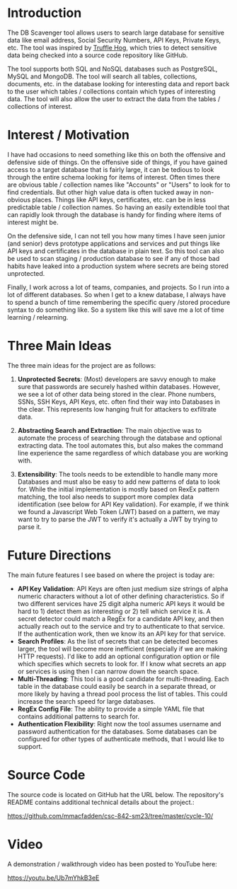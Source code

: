 # Introduction
The DB Scavenger tool allows users to search large database for sensitive data like email address, Social Security Numbers, API Keys, Private Keys, etc.  The tool was inspired by [Truffle Hog](https://github.com/trufflesecurity/trufflehog), which tries to detect sensitive data being checked into a source code repository like GitHub.

The tool supports both SQL and NoSQL databases such as PostgreSQL, MySQL and MongoDB.  The tool will search all tables, collections, documents, etc. in the database looking for interesting data and report back to the user which tables / collections contain which types of interesting data. The tool will also allow the user to extract the data from the tables / collections of interest.

# Interest / Motivation
I have had occasions to need something like this on both the offensive and defensive side of things.  On the offensive side of things, if you have gained access to a target database that is fairly large, it can be tedious to look through the entire schema looking for items of interest.  Often times there are obvious table / collection names like "Accounts" or "Users" to look for to find credentials.  But other high value data is often tucked away in non-obvious places. Things like API keys, certificates, etc. can be in less predictable table / collection names.  So having an easily extendible tool that can rapidly look through the database is handy for finding where items of interest might be.

On the defensive side, I can not tell you how many times I have seen junior (and senior) devs prototype applications and services and put things like API keys and certificates in the database in plain text.  So this tool can also be used to scan staging / production database to see if any of those bad habits have leaked into a production system where secrets are being stored unprotected.

Finally, I work across a lot of teams, companies, and projects.  So I run into a lot of different databases.  So when I get to a knew database, I always have to spend a bunch of time remembering the specific query /stored procedure syntax to do something like. So a system like this will save me a lot of time learning / relearning.


# Three Main Ideas
The three main ideas for the project are as follows:

1. **Unprotected Secrets**: (Most) developers are savvy enough to make sure that passwords are securely hashed within databases. However, we see a lot of other data being stored in the clear.  Phone numbers, SSNs, SSH Keys, API Keys, etc. often find their way into Databases in the clear.  This represents low hanging fruit for attackers to exfiltrate data.

2. **Abstracting Search and Extraction**: The main objective was to automate the process of searching through the database and optional extracting data.  The tool automates this, but also makes the command line experience the same regardless of which database you are working with.

3. **Extensibility**: The tools needs to be extendible to handle many more Databases and must also be easy to add new patterns of data to look for.  While the initial implementation is mostly based on RexEx pattern matching, the tool also needs to support more complex data identification (see below for API Key validation).  For example, if we think we found a Javascript Web Token (JWT) based on a pattern, we may want to try to parse the JWT to verify it's actually a JWT by trying to parse it.


# Future Directions
The main future features I see based on where the project is today are:

  * **API Key Validation**: API Keys are often just medium size strings of alpha numeric characters without a lot of other defining characteristics.  So if two different services have 25 digit alpha numeric API keys it would be hard to 1) detect them as interesting or 2) tell which service it is.  A secret detector could match a RegEx for a candidate API key, and then actually reach out to the service and try to authenticate to that service. If the authentication work, then we know its an API key for that service.
  * **Search Profiles**: As the list of secrets that can be detected becomes larger, the tool will become more inefficient (especially if we are making HTTP requests).  I'd like to add an optional configuration option or file which specifies which secrets to look for.  If I know what secrets an app or services is using then I can narrow down the search space.
  * **Multi-Threading**: This tool is a good candidate for multi-threading.  Each table in the database could easily be search in a separate thread, or more likely by having a thread pool process the list of tables.  This could increase the search speed for large databases.
  * **RegEx Config File**: The ability to provide a simple YAML file that contains additional patterns to search for.
  * **Authentication Flexibility**: Right now the tool assumes username and password authentication for the databases.  Some databases can be configured for other types of authenticate methods, that I would like to support.
  

# Source Code
The source code is located on GitHub hat the URL below.  The repository's README contains additional technical details about the project.:

https://github.com/mmacfadden/csc-842-sm23/tree/master/cycle-10/


# Video
A demonstration / walkthrough video has been posted to YouTube here:

https://youtu.be/Ub7mYhkB3eE
